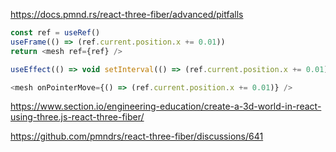https://docs.pmnd.rs/react-three-fiber/advanced/pitfalls

```js
const ref = useRef()
useFrame(() => (ref.current.position.x += 0.01))
return <mesh ref={ref} />
```

```js
useEffect(() => void setInterval(() => (ref.current.position.x += 0.01), 1), [])
```


```js
<mesh onPointerMove={() => (ref.current.position.x += 0.01)} />
```

https://www.section.io/engineering-education/create-a-3d-world-in-react-using-three.js-react-three-fiber/

https://github.com/pmndrs/react-three-fiber/discussions/641
